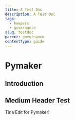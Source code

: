 ```yaml
---
title: A Test Doc
description: A Test Doc
tags:
  - keepers
  - governance
slug: testdoc
parent: governance
contentType: guide
---
```


# Pymaker

## Introduction

## Medium Header Test

Tina Edit for Pymaker!
